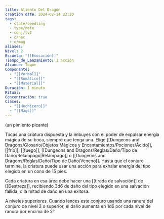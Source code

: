 ```yaml
---
title: Aliento Del Dragón
creation date: 2024-02-14 23:20
tags:
  - state/seedling
  - type/note
  - conj/lv2
  - c/hec
  - c/mag
aliases: 
Nivel: 2
Escuela: "[[Evocación]]"
Tiempo_de_Lanzamiento: 1 acción
Alcance: Toque
Componente:
  - "[[Verbal]]"
  - "[[Somático]]"
  - "[[Material]]"
Duración: 1 minuto
Ritual: 
Concentración: true
Clases:
  - "[[Hechicero]]"
  - "[[Mago]]"
---
```

(un pimiento picante)

Tocas una criatura dispuesta y la imbuyes con el poder de expulsar energía mágica de su boca, siempre que tenga una. Elige [[Dungeons and Dragons/Glosario/Objetos Mágicos y Encantamientos/Pociones/Ácido]], [[frío]], [[fuego]], [[Dungeons and Dragons/Reglas/Daño/Tipo de Daño/Relámpago|Relámpago]] o [[Dungeons and Dragons/Reglas/Daño/Tipo de Daño/Veneno]]. Hasta que el conjuro termine, la criatura puede usar una acción para exhalar energía del tipo elegido en un cono de 15 pies. 

Cada criatura en esa área debe hacer una [[tirada de salvación]] de [[Destreza]], recibiendo 3d6 de daño del tipo elegido en una salvación fallida, o la mitad de daño en una exitosa.

A niveles superiores. Cuando lances este conjuro usando una ranura del conjuro de nivel 3 o superior, el daño aumenta en 1d6 por cada nivel de ranura por encima de 2°

